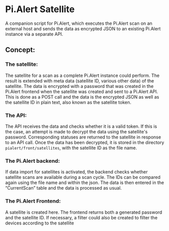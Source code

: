 # Pi.Alert Satellite
 A companion script for Pi.Alert, which executes the Pi.Alert scan on an external host and sends the data as encrypted JSON to an existing Pi.Alert instance via a separate API.


## Concept:

### The satellite:
The satellite for a scan as a complete Pi.Alert instance could perform. The result is extended with meta data (satellite ID, various other data) of the satellite. The data is encrypted with a password that was created in the Pi.Alert frontend when the satellite was created and sent to a Pi.Alert API. This is done as a POST call and the data is the encrypted JSON as well as the satellite ID in plain text, also known as the satellite token.

### The API:
The API receives the data and checks whether it is a valid token. If this is the case, an attempt is made to decrypt the data using the satellite's password. Corresponding statuses are returned to the satellite in response to an API call. Once the data has been decrypted, it is stored in the directory `pialert/front/satellites`, with the satellite ID as the file name.

### The Pi.Alert backend:
If data import for satellites is activated, the backend checks whether satellite scans are available during a scan cycle. The IDs can be compared again using the file name and within the json. The data is then entered in the “CurrentScan” table and the data is processed as usual.

### The Pi.Alert Frontend:
A satellite is created here. The frontend returns both a generated password and the satellite ID. If necessary, a filter could also be created to filter the devices according to the satellite 